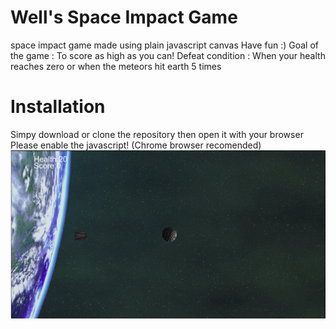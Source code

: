 # Well's Space Impact Game
space impact game made using plain javascript canvas
Have fun :)
Goal of the game : To score as high as you can!
Defeat condition : When your health reaches zero or when the meteors hit earth 5 times
# Installation 
Simpy download or clone the repository then open it with your browser
Please enable the javascript! (Chrome browser recomended)
![Well's Space Impact](https://github.com/wellisrite/wellsspaceimpact/blob/master/preview.png)
